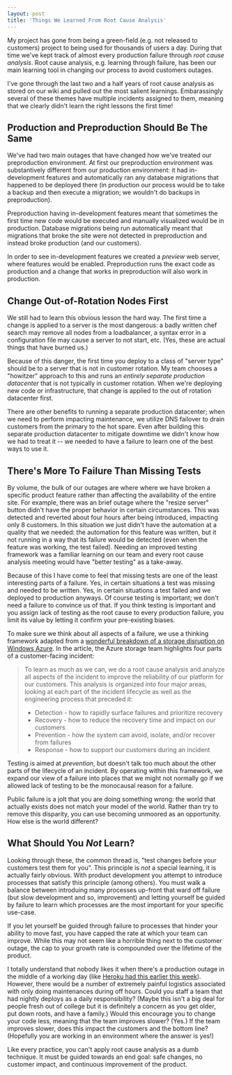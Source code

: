 ```yaml
---
layout: post
title: 'Things We Learned From Root Cause Analysis'
---
```


My project has gone from being a green-field (e.g. not released to customers) project to being used for thousands of users a day.  During that time we've kept track of almost every production failure through _root cause analysis_.  Root cause analysis, e.g. learning through failure, has been our main learning tool in changing our process to avoid customers outages.

I've gone through the last two and a half years of root cause analysis as stored on our wiki and pulled out the most salient learnings.  Embarassingly several of these themes have multiple incidents assigned to them, meaning that we clearly didn't learn the right lessons the first time!

## Production and Preproduction Should Be The Same

We've had two main outages that have changed how we've treated our preproduction environment.  At first our preproduction environment was substantively different from our production environment: it had in-development features and automatically ran any database migrations that happened to be deployed there (in production our process would be to take a backup and then execute a migration; we wouldn't do backups in preproduction).

Preproduction having in-development features meant that sometimes the first time new code would be executed and manually visualized would be in production.  Database migrations being run automatically meant that migrations that broke the site were not detected in preproduction and instead broke production (and our customers).

In order to see in-development features we created a _preview_ web server, where features would be enabled.  Preproduction runs the exact code as production and a change that works in preproduction will also work in production.

## Change Out-of-Rotation Nodes First

We still had to learn this obvious lesson the hard way.  The first time a change is applied to a server is the most dangerous: a badly written chef search may remove all nodes from a loadbalancer, a syntax error in a configuration file may cause a server to not start, etc.  (Yes, these are actual things that have burned us.)

Because of this danger, the first time you deploy to a class of "server type" should be to a server that is not in customer rotation.  My team chooses a "howitzer" approach to this and runs an _entirely separate production datacenter_ that is not typically in customer rotation.  When we're deploying new code or infrastructure, that change is applied to the out of rotation datacenter first.

There are other benefits to running a separate production datacenter; when we need to perform impacting maintenance, we utilize DNS failover to drain customers from the primary to the hot spare.  Even after building this separate production datacenter to mitigate downtime we didn't know how we had to treat it -- we needed to have a failure to learn one of the best ways to use it.

## There's More To Failure Than Missing Tests

By volume, the bulk of our outages are where where we have broken a specific product feature rather than affecting the availability of the entire site.  For example, there was an brief outage where the "resize server" button didn't have the proper behavior in certain circumstances.  This was detected and reverted about four hours after being introduced, impacting only 8 customers.  In this situation we just didn't have the automation at a quality that we needed: the automation for this feature was written, but it not running in a way that its failure would be detected (even when the feature was working, the test failed).  Needing an improved testing framework was a familiar learning on our team and every root cause analysis meeting would have "better testing" as a take-away.

Because of this I have come to feel that missing tests are one of the least interesting parts of a failure.  Yes, in certain situations a test was missing and needed to be written.  Yes, in certain situations a test failed and we deployed to production anyways.  Of course testing is important; we don't need a failure to convince us of that.  If you think testing is important and you assign lack of testing as the root cause to every production failure, you limit its value by letting it confirm your pre-existing biases.

To make sure we think about all aspects of a failure, we use a thinking framework adapted from a [wonderful breakdown of a storage disruption on Windows Azure](http://azure.microsoft.com/blog/2013/03/01/details-of-the-february-22nd-2013-windows-azure-storage-disruption/).  In the article, the Azure storage team highlights four parts of a customer-facing incident:

> To learn as much as we can, we do a root cause analysis and analyze all aspects of the incident to improve the reliability of our platform for our customers.  This analysis is organized into four major areas, looking at each part of the incident lifecycle as well as the engineering process that preceded it:
>
> * Detection - how to rapidly surface failures and prioritize recovery
> * Recovery - how to reduce the recovery time and impact on our customers
> * Prevention - how the system can avoid, isolate, and/or recover from failures
> * Response - how to support our customers during an incident

Testing is aimed at *prevention*, but doesn't talk too much about the other parts of the lifecycle of an incident.  By operating within this framework, we expand our view of a failure into places that we might not normally go if we allowed lack of testing to be the monocausal reason for a failure.

Public failure is a jolt that you are doing something wrong: the world that actually exists does not match your model of the world.  Rather than try to remove this disparity, you can use becoming unmoored as an opportunity.  How else is the world different?

## What Should You *Not* Learn?

Looking through these, the common thread is, "test changes before your customers test them for you".  This principle is *not* a special learning, it is actually fairly obvious.  With product development you attempt to introduce processes that satisfy this principle (among others).  You must walk a balance between introduing many processes up-front that ward off failure (but slow development and so, improvement) and letting yourself be guided by failure to learn which processes are the most important for your specific use-case.

If you let yourself be guided through failure to processes that hinder your ability to move fast, you have capped the rate at which your team can improve.  While this may not seem like a horrible thing next to the customer outage, the cap to your growth rate is compounded over the lifetime of the product.

I totally understand that nobody likes it when there's a production outage in the middle of a working day (like [Heroku had this earlier this week](https://status.heroku.com/incidents/642)).  However, there would be a number of extremely painful logistics associated with only doing maintenances during off hours.  Could you staff a team that had nightly deploys as a daily responsibility?  (Maybe this isn't a big deal for people fresh out of college but it is definitely a concern as you get older, put down roots, and have a family.)  Would this encourage you to change your code less, meaning that the team improves slower?  (Yes.)  If the team improves slower, does this impact the customers and the bottom line?  (Hopefully you are working in an environment where the answer is yes!)

Like every practice, you can't apply root cause analysis as a dumb technique.  It must be guided towards an end goal: safe changes, no customer impact, and continuous improvement of the product.
